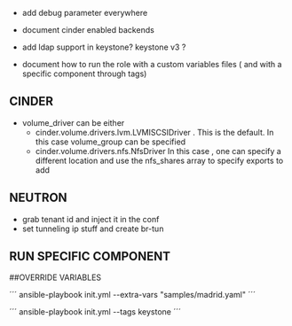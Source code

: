 - add debug parameter everywhere

- document cinder enabled backends

- add ldap support in keystone? keystone v3 ?

- document how to run the role with a custom variables files ( and with a specific component through tags)

## CINDER
 - volume_driver can be either 
   - cinder.volume.drivers.lvm.LVMISCSIDriver . This is the default. In this case volume_group can be specified
   - cinder.volume.drivers.nfs.NfsDriver In this case , one can specify a different location and use the nfs_shares array to specify exports to add

## NEUTRON
 - grab tenant id and inject it in the conf
 - set tunneling ip stuff and create br-tun

## RUN SPECIFIC COMPONENT

##OVERRIDE VARIABLES

´´´
ansible-playbook init.yml --extra-vars "samples/madrid.yaml"
´´´

´´´
ansible-playbook init.yml --tags keystone
´´´


